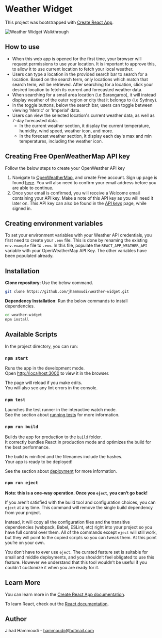 # Weather Widget

This project was bootstrapped with [Create React App](https://github.com/facebook/create-react-app).

![Weather Widget Walkthrough](./assets/weather-widget.gif)

## How to use
* When this web app is opened for the first time, your browser will request permissions to use your location. It is important to approve this, to allow it to use current location to fetch your local weather.
* Users can type a location in the provided search bar to search for a location. Based on the search term, only locations which match that search term, will be retrieved. After searching for a location, click your desired location to fetch its current and forecasted weather data.
* When searching for a small area location (i.e Barangaroo), it will instead display weather of the outer region or city that it belongs to (i.e Sydney).
* In the toggle buttons, below the search bar, users can toggle between viewing 'Metric' or 'Imperial' data.
* Users can view the selected location's current weather data, as well as 7-day forecasted data.
    - In the current weather section, it display the current temperature, humidity, wind speed, weather icon, and more.
    - In the forecast weather section, it display each day's max and min temperatures, including the weather icon.

## Creating Free OpenWeatherMap API key
Follow the below steps to create your OpenWeather API key
1. Navigate to [OpenWeatherMap](https://openweathermap.org/), and create Free account. Sign up page is found [here](https://home.openweathermap.org/users/sign_up). You will also need to confirm your email address before you are able to continue.
2. Once your email is confirmed, you will receive a Welcome email containing your API key. Make a note of this API key as you will need it later on. This API key can also be found in the [API keys](https://home.openweathermap.org/api_keys) page, while signed in.


## Creating environment variables
To set your environment variables with your Weather API credentials, you first need to create your `.env` file. This is done by renaming the existing `env.example` file to `.env`. In this file, populate the `REACT_APP_WEATHER_API` variable with your OpenWeatherMap API Key. The other variables have been populated already.

## Installation

**Clone repository**:
Use the below command.

```bash
git clone https://github.com/jhammoudi/weather-widget.git
```

**Dependency Installation**:
Run the below commands to install dependencies.
```bash
cd weather-widget
npm install
```

## Available Scripts

In the project directory, you can run:

### `npm start`

Runs the app in the development mode.\
Open [http://localhost:3000](http://localhost:3000) to view it in the browser.

The page will reload if you make edits.\
You will also see any lint errors in the console.

### `npm test`

Launches the test runner in the interactive watch mode.\
See the section about [running tests](https://facebook.github.io/create-react-app/docs/running-tests) for more information.

### `npm run build`

Builds the app for production to the `build` folder.\
It correctly bundles React in production mode and optimizes the build for the best performance.

The build is minified and the filenames include the hashes.\
Your app is ready to be deployed!

See the section about [deployment](https://facebook.github.io/create-react-app/docs/deployment) for more information.

### `npm run eject`

**Note: this is a one-way operation. Once you `eject`, you can’t go back!**

If you aren’t satisfied with the build tool and configuration choices, you can `eject` at any time. This command will remove the single build dependency from your project.

Instead, it will copy all the configuration files and the transitive dependencies (webpack, Babel, ESLint, etc) right into your project so you have full control over them. All of the commands except `eject` will still work, but they will point to the copied scripts so you can tweak them. At this point you’re on your own.

You don’t have to ever use `eject`. The curated feature set is suitable for small and middle deployments, and you shouldn’t feel obligated to use this feature. However we understand that this tool wouldn’t be useful if you couldn’t customize it when you are ready for it.

## Learn More

You can learn more in the [Create React App documentation](https://facebook.github.io/create-react-app/docs/getting-started).

To learn React, check out the [React documentation](https://reactjs.org/).

## Author
Jihad Hammoudi - hammoudij@hotmail.com